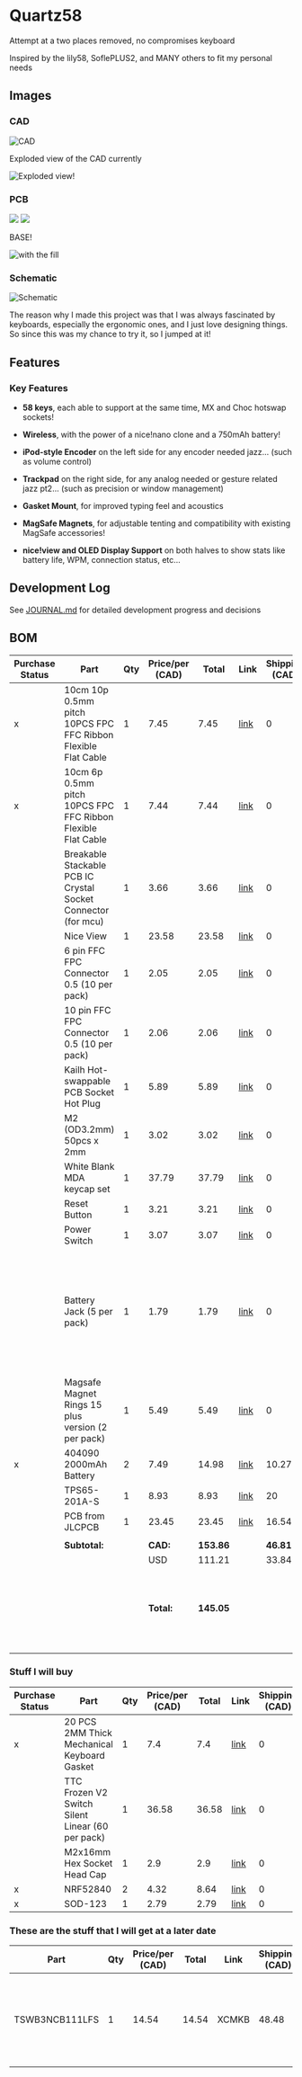 # Quartz58

Attempt at a two places removed, no compromises keyboard

Inspired by the lily58, SoflePLUS2, and MANY others to fit my personal needs

## Images

### CAD

![CAD](IMGS/cad20250806pt3.png)

Exploded view of the CAD currently

![Exploded view!](IMGS/cad20250806pt5.png)

### PCB

![](IMGS/pcb20250825pt3.png)
![](IMGS/pcb20250825pt4.png)

BASE!

![with the fill](IMGS/pcb20250806pt2.png)

### Schematic

![Schematic](IMGS/schematic20250805.png)

The reason why I made this project was that I was always fascinated by keyboards, especially the ergonomic ones, and I just love designing things. So since this was my chance to try it, so I jumped at it!

## Features

### Key Features

- **58 keys**, each able to support at the same time, MX and Choc hotswap sockets!

- **Wireless**, with the power of a nice!nano clone and a 750mAh battery!

- **iPod-style Encoder** on the left side for any encoder needed jazz... (such as volume control)

- **Trackpad** on the right side, for any analog needed or gesture related jazz pt2... (such as precision or window management)

- **Gasket Mount**, for improved typing feel and acoustics

- **MagSafe Magnets**, for adjustable tenting and compatibility with existing MagSafe accessories!

- **nice!view and OLED Display Support** on both halves to show stats like battery life, WPM, connection status, etc...

## Development Log

See [JOURNAL.md](JOURNAL.md) for detailed development progress and decisions

## BOM

| Purchase Status | Part                                                          | Qty | Price/per (CAD) | Total      | Link                                                                                            | Shipping (CAD) | Notes                                                                                 |
| --------------- | ------------------------------------------------------------- | --- | --------------- | ---------- | ----------------------------------------------------------------------------------------------- | -------------- | ------------------------------------------------------------------------------------- |
| x               | 10cm 10p 0.5mm pitch 10PCS FPC FFC Ribbon Flexible Flat Cable | 1   | 7.45            | 7.45       | [link](https://www.aliexpress.com/item/1005006420267064.html)                                   | 0              |                                                                                       |
| x               | 10cm 6p 0.5mm pitch 10PCS FPC FFC Ribbon Flexible Flat Cable  | 1   | 7.44            | 7.44       | [link](https://www.aliexpress.com/item/1005006420267064.html)                                   | 0              |                                                                                       |
|                 | Breakable Stackable PCB IC Crystal Socket Connector (for mcu) | 1   | 3.66            | 3.66       | [link](https://www.aliexpress.com/item/4001122376295.html)                                      | 0              |                                                                                       |
|                 | Nice View                                                     | 1   | 23.58           | 23.58      | [link](https://www.aliexpress.com/item/1005008115497843.html)                                   | 0              |                                                                                       |
|                 | 6 pin FFC FPC Connector 0.5 (10 per pack)                     | 1   | 2.05            | 2.05       | [link](https://www.aliexpress.com/item/10000348360254.html)                                     | 0              |                                                                                       |
|                 | 10 pin FFC FPC Connector 0.5 (10 per pack)                    | 1   | 2.06            | 2.06       | [link](https://www.aliexpress.com/item/10000348360254.html)                                     | 0              |                                                                                       |
|                 | Kailh Hot-swappable PCB Socket Hot Plug                       | 1   | 5.89            | 5.89       | [link](https://www.aliexpress.com/item/1005007225352311.html)                                   | 0              | Already have 20                                                                       |
|                 | M2 (OD3.2mm) 50pcs x 2mm                                      | 1   | 3.02            | 3.02       | [link](https://www.aliexpress.com/item/1005005220632314.html)                                   | 0              |                                                                                       |
|                 | White Blank MDA keycap set                                    | 1   | 37.79           | 37.79      | [link](https://www.aliexpress.com/item/1005007747757142.html)                                   | 0              |                                                                                       |
|                 | Reset Button                                                  | 1   | 3.21            | 3.21       | [link](https://www.aliexpress.com/item/33032223116.html)                                        | 0              |                                                                                       |
|                 | Power Switch                                                  | 1   | 3.07            | 3.07       | [link](https://www.aliexpress.com/item/4000685483225.html)                                      | 0              |                                                                                       |
|                 | Battery Jack (5 per pack)                                     | 1   | 1.79            | 1.79       | [link](https://www.aliexpress.com/item/1005002564191148.html)                                   | 0              | Used this for increased flexibility in use in the keyboard instead of the normal jack |
|                 | Magsafe Magnet Rings 15 plus version (2 per pack)             | 1   | 5.49            | 5.49       | [link](https://www.aliexpress.com/item/1005006981590979.html)                                   | 0              |                                                                                       |
| x               | 404090 2000mAh Battery                                        | 2   | 7.49            | 14.98      | [link](https://www.aliexpress.com/item/1005009607827493.html?mp=1)                              | 10.27          |                                                                                       |
|                 | TPS65-201A-S                                                  | 1   | 8.93            | 8.93       | [link](https://www.mouser.ca/ProductDetail/Azoteq/TPS65-201A-S?qs=pfd5qewlna5Lh8O0E8DcUQ%3D%3D) | 20             |                                                                                       |
|                 | PCB from JLCPCB                                               | 1   | 23.45           | 23.45      | [link](https://cart.jlcpcb.com/quote?rand=0.04393028142638511)                                  | 16.54          |                                                                                       |
|                 |                                                               |     |                 |            |                                                                                                 |                |                                                                                       |
|                 | **Subtotal:**                                                 |     | **CAD:**        | **153.86** |                                                                                                 | **46.81**      |                                                                                       |
|                 |                                                               |     | USD             | 111.21     |                                                                                                 | 33.84          |                                                                                       |
|                 |                                                               |     | **Total:**      | **145.05** |                                                                                                 |                | Will make up the difference if there are any hidden costs                             |
|                 |                                                               |     |                 |            |                                                                                                 |                |                                                                                       |

### Stuff I will buy

| Purchase Status | Part                                             | Qty | Price/per (CAD) | Total | Link                                                               | Shipping (CAD) | Notes |
| --------------- | ------------------------------------------------ | --- | --------------- | ----- | ------------------------------------------------------------------ | -------------- | ----- |
| x               | 20 PCS 2MM Thick Mechanical Keyboard Gasket      | 1   | 7.4             | 7.4   | [link](https://www.aliexpress.com/item/1005004800667967.html)      | 0              |       |
|                 | TTC Frozen V2 Switch Silent Linear (60 per pack) | 1   | 36.58           | 36.58 | [link](https://www.aliexpress.com/item/1005008909952057.html)      | 0              |       |
|                 | M2x16mm Hex Socket Head Cap                      | 1   | 2.9             | 2.9   | [link](http://www.aliexpress.com/item/32810872544.html)            | 0              |       |
| x               | NRF52840                                         | 2   | 4.32            | 8.64  | [link](https://www.aliexpress.com/item/1005006271779544.html?mp=1) | 0              |       |
| x               | SOD-123                                          | 1   | 2.79            | 2.79  | [link](https://www.aliexpress.com/item/1005006323468521.html)      | 0              |       |

### These are the stuff that I will get at a later date

| Part           | Qty | Price/per (CAD) | Total | Link  | Shipping (CAD) | Notes                                                     |
| -------------- | --- | --------------- | ----- | ----- | -------------- | --------------------------------------------------------- |
| TSWB3NCB111LFS | 1   | 14.54           | 14.54 | XCMKB | 48.48          | This is a custom order to them as they ship from malasyia |

